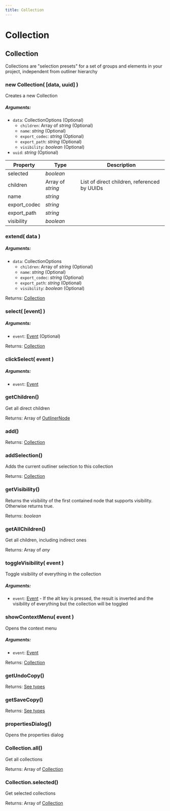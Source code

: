 ```yaml
---
title: Collection
---
```


# Collection
## Collection
Collections are "selection presets" for a set of groups and elements in your project, independent from outliner hierarchy

### new Collection( [data, uuid] )
Creates a new Collection

##### Arguments:
* `data`: CollectionOptions (Optional)
	* `children`: Array of *string* (Optional)
	* `name`: *string* (Optional)
	* `export_codec`: *string* (Optional)
	* `export_path`: *string* (Optional)
	* `visibility`: *boolean* (Optional)
* `uuid`: *string* (Optional)


| Property | Type | Description |
| -------- | ---- | ----------- |
| selected | *boolean* |  |
| children | Array of *string* | List of direct children, referenced by UUIDs |
| name | *string* |  |
| export_codec | *string* |  |
| export_path | *string* |  |
| visibility | *boolean* |  |

### extend( data )
##### Arguments:
* `data`: CollectionOptions
	* `children`: Array of *string* (Optional)
	* `name`: *string* (Optional)
	* `export_codec`: *string* (Optional)
	* `export_path`: *string* (Optional)
	* `visibility`: *boolean* (Optional)

Returns: [Collection](collection#collection-1)

### select( [event] )
##### Arguments:
* `event`: [Event](https://developer.mozilla.org/en-US/docs/Web/API/Event) (Optional)

Returns: [Collection](collection#collection-1)

### clickSelect( event )
##### Arguments:
* `event`: [Event](https://developer.mozilla.org/en-US/docs/Web/API/Event)


### getChildren()
Get all direct children


Returns: Array of [OutlinerNode](outliner#outlinernode)

### add()

Returns: [Collection](collection#collection-1)

### addSelection()
Adds the current outliner selection to this collection


Returns: [Collection](collection#collection-1)

### getVisibility()
Returns the visibility of the first contained node that supports visibility. Otherwise returns true.


Returns: *boolean*

### getAllChildren()
Get all children, including indirect ones


Returns: Array of *any*

### toggleVisibility( event )
Toggle visibility of everything in the collection

##### Arguments:
* `event`: [Event](https://developer.mozilla.org/en-US/docs/Web/API/Event) - If the alt key is pressed, the result is inverted and the visibility of everything but the collection will be toggled


### showContextMenu( event )
Opens the context menu

##### Arguments:
* `event`: [Event](https://developer.mozilla.org/en-US/docs/Web/API/Event)

Returns: [Collection](collection#collection-1)

### getUndoCopy()

Returns: [See types](https://github.com/JannisX11/blockbench-types/blob/7f54313/types/collection.d.ts#L54)

### getSaveCopy()

Returns: [See types](https://github.com/JannisX11/blockbench-types/blob/7f54313/types/collection.d.ts#L59)

### propertiesDialog()
Opens the properties dialog



### Collection.all()
Get all collections


Returns: Array of [Collection](collection#collection-1)

### Collection.selected()
Get selected collections


Returns: Array of [Collection](collection#collection-1)

